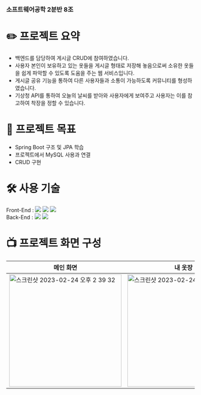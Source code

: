 ### 소프트웨어공학 2분반 8조

# ✏️ 프로젝트 요약
- 백엔드를 담당하여 게시글 CRUD에 참여하였습니다.
- 사용자 본인이 보유하고 있는 옷들을 게시글 형태로 저장해 놓음으로써 소유한 옷들을 쉽게 파악할 수 있도록 도움을 주는 웹 서비스입니다.
- 게시글 공유 기능을 통하여 다른 사용자들과 소통이 가능하도록 커뮤니티를 형성하였습니다.
- 기상청 API를 통하여 오늘의 날씨를 받아와 사용자에게 보여주고 사용자는 이를 참고하여 착장을 정할 수 있습니다.

# 🎯 프로젝트 목표
- Spring Boot 구조 및 JPA 학습
- 프로젝트에서 MySQL 사용과 연결
- CRUD 구현
# 🛠️ 사용 기술
Front-End : <img src="https://img.shields.io/badge/HTML5-E34F26?style=for-the-flat&logo=html5&logoColor=white"> <img src="https://img.shields.io/badge/JavaScript-323330?style=for-the-flat&logo=javascript&logoColor=F7DF1E"> <img src="https://img.shields.io/badge/CSS3-1572B6?style=for-the-flat&logo=css3&logoColor=white">
<br>
Back-End : <img src="https://img.shields.io/badge/Spring-6DB33F?style=for-the-flat&logo=spring&logoColor=white"> <img src="https://img.shields.io/badge/Spring_Boot-F2F4F9?style=for-the-flat&logo=spring-boot">
# 📺 프로젝트 화면 구성

| 메인 화면 | 내 옷장 | 게시글 작성 |
| ------------ | ----------- | ----------- |
| <img width="300" alt="스크린샷 2023-02-24 오후 2 39 32" src="https://github.com/seheonnn/8Closet/assets/101795921/ea8a1628-ba60-4511-bf79-7ea4c33af6fa"> | <img width="300" alt="스크린샷 2023-02-24 오후 2 40 00" src="https://github.com/seheonnn/8Closet/assets/101795921/d7130b27-a411-4c82-a015-50137f294539"> | <img width="300" alt="스크린샷 2023-02-24 오후 2 40 46" src="https://github.com/seheonnn/8Closet/assets/101795921/c89c982a-492c-4e38-9a20-f53b97994073"> |
